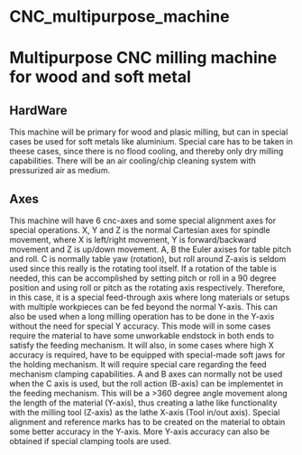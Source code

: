 # CNC_multipurpose_machine
# Multipurpose CNC milling machine for wood and soft metal

## HardWare
This machine will be primary for wood and plasic milling, but can in
special cases be used for soft metals like aluminium. Special care has
to be taken in theese cases, since there is no flood cooling, and
thereby only dry milling capabilities. There will be an air cooling/chip
cleaning system with pressurized air as medium.

## Axes 
This machine will have 6 cnc-axes and some special alignment axes for
special operations. X, Y and Z is the normal Cartesian axes for spindle
movement, where X is left/right movement, Y is forward/backward movement
and Z is up/down movement. A, B the Euler axises for table pitch and
roll. C is normally table yaw (rotation), but roll around Z-axis is
seldom used since this really is the rotating tool itself. If a rotation
of the table is needed, this can be accomplished by setting pitch or
roll in a 90 degree position and using roll or pitch as the rotating
axis respectively. Therefore, in this case, it is a special feed-through
axis where long materials or setups with multiple workpieces can be fed
beyond the normal Y-axis. This can also be used when a long milling
operation has to be done in the Y-axis without the need for special Y
accuracy. This mode will in some cases require the material to have some
unworkable endstock in both ends to satisfy the feeding mechanism. It
will also, in some cases where high X accuracy is required, have to be
equipped with special-made soft jaws for the holding mechanism. It will
require special care regarding the feed mechanism clamping capabilities.
A and B axes can normally not be used when the C axis is used, but the
roll action (B-axis) can be implementet in the feeding mechanism. This
will be a >360 degree angle movement along the length of the material
(Y-axis), thus creating a lathe like functionality with the milling tool
(Z-axis) as the lathe X-axis (Tool in/out axis). Special alignment and
reference marks has to be created on the material to obtain some better
accuracy in the Y-axis. More Y-axis accuracy can also be obtained if
special clamping tools are used.
